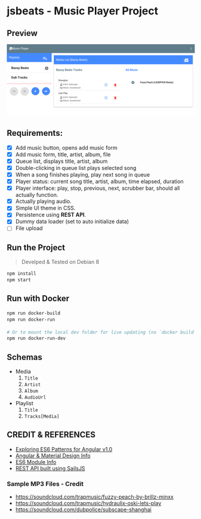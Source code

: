 # jsbeats - Music Player Project

## Preview

![jsbeats-split-screen-playlist](https://raw.githubusercontent.com/justsml/angular-material-es6-example/master/assets/images/jsbeats-split-screen-playlist.png)


## Requirements:

  * [x] Add music button, opens add music form
  * [x] Add music form, title, artist, album, file
  * [x] Queue list, displays title, artist, album
  * [x] Double-clicking in queue list plays selected song
  * [x] When a song finishes playing, play next song in queue
  * [x] Player status: current song title, artist, album, time elapsed, duration
  * [x] Player interface: play, stop, previous, next, scrubber bar, should all actually function.
  * [x] Actually playing audio.
  * [x] Simple UI theme in CSS.
  * [x] Persistence using **REST API**.
  * [x] Dummy data loader (set to auto initialize data)
  * [ ] File upload

## Run the Project

> Develped & Tested on Debian 8

```sh
npm install
npm start
```

## Run with Docker

```sh
npm run docker-build
npm run docker-run

# Or to mount the local dev folder for live updating (no `docker build` needed for every change)
npm run docker-run-dev

```

## Schemas

* Media
    1. `Title`
    1. `Artist`
    1. `Album`
    1. `AudioUrl`
* Playlist
    1. `Title`
    1. `Tracks[Media]`

## CREDIT & REFERENCES

* [Exploring ES6 Patterns for Angular v1.0](http://www.michaelbromley.co.uk/blog/350/exploring-es6-classes-in-angularjs-1-x%20nice)
* [Angular & Material Design Info](https://scotch.io/bar-talk/angular-material-vs-material-design-lite)
* [ES6 Module Info](http://www.2ality.com/2014/09/es6-modules-final.html)
* [REST API built using SailsJS](https://www.smashingmagazine.com/2015/11/sailing-sails-js-mvc-style-framework-node-js/)

### Sample MP3 Files - Credit

* https://soundcloud.com/trapmusic/fuzzy-peach-by-brillz-minxx
* https://soundcloud.com/trapmusic/hydraulix-oski-lets-play
* https://soundcloud.com/dubpolice/subscape-shanghai


